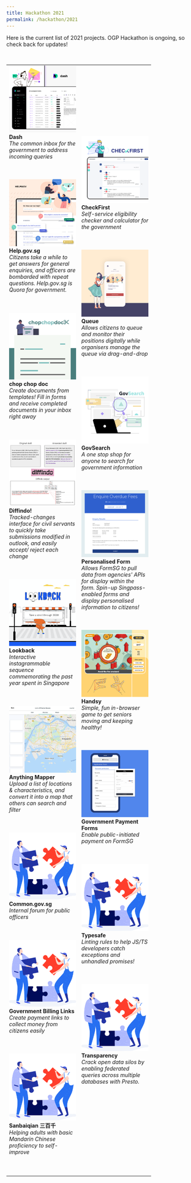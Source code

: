 ```yaml
---
title: Hackathon 2021
permalink: /hackathon/2021
---
```

Here is the current list of 2021 projects. OGP Hackathon is ongoing, so check back for updates!

<br/>

<table width="350px">
<tbody>
      <td width="175px">
          <img src="/images/Dash_snapshot.png" alt="Dash.gov.sg" title="Dash.gov.sg"/><br /><strong>Dash</strong><br /><em>The common inbox for the government to address incoming queries</em>
          <br /><br /><br /><br />
        <img src="/images/Helpgov_snapshot.png" alt="Help.gov.sg" title="Help.gov.sg" /><br /><strong>Help.gov.sg</strong><br /><em>Citizens take a while to get answers for general enquiries, and officers are bombarded with repeat questions. Help.gov.sg is Quora for government.</em> 
					<br /><br /><br /><br />  
				<img src="/images/chopchopdocx_snapshot_updated.png" alt="chop chop doc" title="chop chop doc" /><br /><strong>chop chop doc</strong><br /><em>Create documents from templates! Fill in forms and receive completed documents in your inbox right away</em> 
          <br /><br /><br /><br />
					<img src="/images/Diffindo_snapshot.png" alt="Diffindo!" title="Diffindo!" /><br /><strong>Diffindo!</strong><br /><em>Tracked-changes interface for civil servants to quickly take submissions modified in outlook, and easily accept/ reject each change</em> 
          <br /><br /><br /><br />
				<img src="/images/CitizenYearInReview_snapshot.png" alt="Lookback" title="Lookback" /><br /><strong>Lookback</strong><br /><em>Interactive instagrammable sequence commemorating the past year spent in Singapore</em> 
          <br /><br /><br /><br />   
				<img src="/images/AnythingMapper_snapshot.png" alt="Anything Mapper" title="Anything Mapper" /><br /><strong>Anything Mapper</strong><br /><em>Upload a list of locations & characteristics, and convert it into a map that others can search and filter</em> 
          <br /><br /><br /><br />
									<img src="/images/solve.svg" alt="Common.gov.sg" title="Common.gov.sg" /><br /><strong>Common.gov.sg</strong><br /><em>Internal forum for public officers</em> 
				  <br /><br /><br /><br />
					<img src="/images/solve.svg" alt="Payments" title="Payments" /><br /><strong>Government Billing Links</strong><br /><em>Create payment links to collect money from citizens easily</em>
          <br /><br /><br /><br />
				<img src="/images/solve.svg" alt="Sanbaiqian" title="Sanbaiqian" /><br /><strong>Sanbaiqian 三百千</strong><br /><em>Helping adults with basic Mandarin Chinese proficiency to self-improve</em> 
				  <br /><br /><br /><br />
	</td>
      <td width="175px">
				    <img src="/images/Checkfirst_snapshot.png" alt="Checkfirst.gov.sg" title="Checkfirst.gov.sg" /><br /><strong>CheckFirst</strong><br /><em>Self-service eligibility checker and calculator for the government</em> 
          <br /><br /><br /><br />
          <a href=""><img src="/images/Queue_snapshot.png" alt="Queue" title="Queue" /></a><br /><strong>Queue</strong><br /><em>Allows citizens to queue and monitor their positions digitally while organisers manage the queue via drag-and-drop</em> 
          <br /><br /><br /><br />
				<img src="/images/GovSearch_snapshot.png" alt="GovSearch" title="GovSearch" /><br /><strong>GovSearch</strong><br /><em>A one stop shop for anyone to search for government information</em> 
          <br /><br /><br /><br />
				<img src="/images/PersonalisedForm_snapshot.png" alt="Personalised Form" title="Personalised Form" /><br /><strong>Personalised Form</strong><br /><em>Allows FormSG to pull data from agencies' APIs for display within the form. Spin-up Singpass-enabled forms and display personalised information to citizens!</em> 
				  <br /><br /><br /><br />
				<img src="/images/Handsy_snapshot.png" alt="Handsy" title="Handsy" /><br /><strong>Handsy</strong><br /><em>Simple, fun in-browser game to get seniors moving and keeping healthy!</em>
          <br /><br /><br /><br />
				<img src="/images/Payments_snapshot.png" alt="Payments" title="Payments" /><br /><strong>Government Payment Forms</strong><br /><em>Enable public-initiated payment on FormSG</em>
          <br /><br /><br /><br />
				<img src="/images/solve.svg" alt="Typesafe" title="Typesafe" /><br /><strong>Typesafe</strong><br /><em>Linting rules to help JS/TS developers catch exceptions and unhandled promises!</em> 
				  <br /><br /><br /><br />				
				<img src="/images/solve.svg" alt="Transparency" title="Transparency" /><br /><strong>Transparency </strong><br /><em>Crack open data silos by enabling federated queries across multiple databases with Presto.</em> 
				  <br /><br /><br /><br />
      </td>
</tbody>
</table>